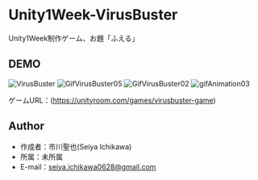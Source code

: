 # Unity1Week-VirusBuster
Unity1Week制作ゲーム、お題「ふえる」

## DEMO
![VirusBuster](https://user-images.githubusercontent.com/62211872/90852114-9b279300-e3b1-11ea-9aa1-6a6f0766275d.gif)
![GifVirusBuster05](https://user-images.githubusercontent.com/62211872/90853006-f78bb200-e3b3-11ea-9a6f-a7a17ec8c480.gif)
![GifVirusBuster02](https://user-images.githubusercontent.com/62211872/90852131-a4186480-e3b1-11ea-819d-18f236d1f2be.gif)
![gifAnimation03](https://user-images.githubusercontent.com/62211872/90317015-5a6aec80-df61-11ea-9762-cdd2ba66893e.gif)  

ゲームURL：(https://unityroom.com/games/virusbuster-game)
 
## Author
* 作成者：市川聖也(Seiya Ichikawa)
* 所属：未所属
* E-mail：seiya.ichikawa0628@gmail.com
 
